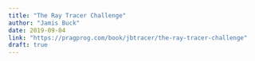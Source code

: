 ```yaml
---
title: "The Ray Tracer Challenge"
author: "Jamis Buck"
date: 2019-09-04
link: "https://pragprog.com/book/jbtracer/the-ray-tracer-challenge"
draft: true
---
```

